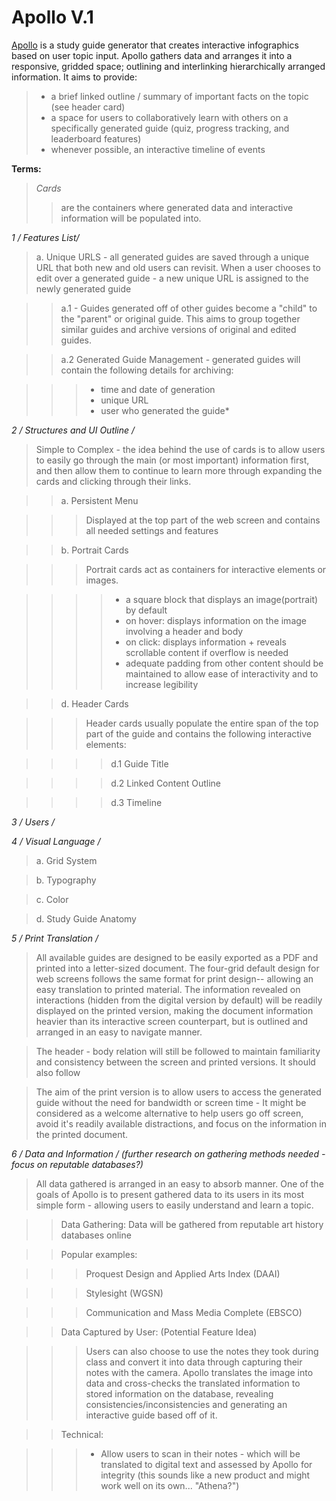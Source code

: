 # Apollo V.1

[Apollo](http://supersecretbanana.com/apollo-vis) is a study guide generator that creates interactive infographics based on user topic input. Apollo gathers data and arranges it into a responsive, gridded space; outlining and interlinking hierarchically arranged information. It aims to provide:

>- a brief linked outline / summary of important facts on the topic (see header card)
>- a space for users to collaboratively learn with others on a specifically generated guide (quiz, progress tracking, and leaderboard features)
>- whenever possible, an interactive timeline of events

**Terms:**

>*Cards*
>>are the containers where generated data and interactive information will be populated into. 

*1 / Features List/*

>a. Unique URLS - all generated guides are saved through a unique URL that both new and old users can revisit. When a user chooses to 
edit over a generated guide - a new unique URL is assigned to the newly generated guide 

>>a.1 - Guides generated off of other guides become a "child" to the "parent" or original guide. This aims to group together similar guides and archive versions of original and edited guides.
	
>>a.2 Generated Guide Management - generated guides will contain the following details for archiving:
	
>>>- time and date of generation
>>>- unique URL
>>>- user who generated the guide*

*2 / Structures and UI Outline /*

>Simple to Complex - the idea behind the use of cards is to allow users to easily go through the main (or most important) information first, and then allow them to continue to learn more through expanding the cards and clicking through their links.

>>a. Persistent Menu

>>>Displayed at the top part of the web screen and contains all needed settings and features

>>b. Portrait Cards

>>>Portrait cards act as containers for interactive elements or images.
	
>>>>- a square block that displays an image(portrait) by default
>>>>- on hover: displays information on the image involving a header and body
>>>>- on click: displays information + reveals scrollable content if overflow is needed
>>>>- adequate padding from other content should be maintained to allow ease of interactivity and to increase legibility
    
>>d. Header Cards
	
>>>Header cards usually populate the entire span of the top part of the guide and contains the following interactive elements:
	
>>>>d.1 Guide Title

>>>>d.2 Linked Content Outline
	
>>>>d.3 Timeline

*3 / Users /*

*4 / Visual Language /*

>a. Grid System
	
>b. Typography
	
>c. Color
	
>d. Study Guide Anatomy
	
*5 / Print Translation /*

>All available guides are designed to be easily exported as a PDF and printed into a letter-sized document. The four-grid default design for web screens follows the same format for print design-- allowing an easy translation to printed material. The information revealed on interactions (hidden from the digital version by default) will be readily displayed on the printed version, making the document information heavier than its interactive screen counterpart, but is outlined and arranged in an easy to navigate manner.
	
>The header - body relation will still be followed to maintain familiarity and consistency between the screen and printed versions. It should also follow 
	
>The aim of the print version is to allow users to access the generated guide without the need for bandwidth or screen time - It might be considered as a welcome alternative to help users go off screen, avoid it's readily available distractions, and focus on the information in the printed document.
	
*6 / Data and Information / (further research on gathering methods needed -focus on reputable databases?)*

>All data gathered is arranged in an easy to absorb manner. One of the goals of Apollo is to present gathered data to its users in its most simple form - allowing users to easily understand and learn a topic.
	
>>Data Gathering:
	Data will be gathered from reputable art history databases online
	
>>Popular examples:
	
>>>Proquest Design and Applied Arts Index (DAAI)
		
>>>Stylesight (WGSN)
		
>>>Communication and Mass Media Complete (EBSCO)
		
	
>>Data Captured by User: (Potential Feature Idea)
	
>>>Users can also choose to use the notes they took during class and convert it into data through capturing their notes with the camera. Apollo translates the image into data and cross-checks the translated information to stored information on the database, revealing consistencies/inconsistencies and generating an interactive guide based off of it.
	
>>Technical: 
	
>>>* Allow users to scan in their notes - which will be translated to digital text and assessed by Apollo for integrity (this sounds like a new product and might work well on its own... "Athena?")
